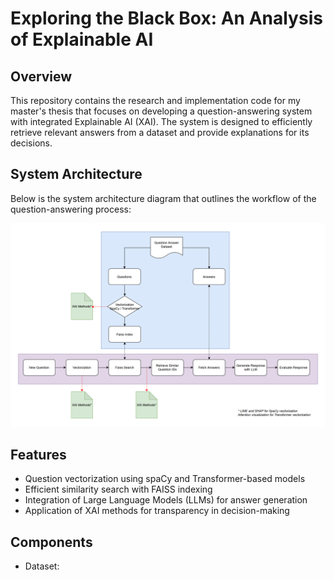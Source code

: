 # Exploring the Black Box: An Analysis of Explainable AI

## Overview
This repository contains the research and implementation code for my master's thesis that focuses on developing a question-answering system with integrated Explainable AI (XAI). The system is designed to efficiently retrieve relevant answers from a dataset and provide explanations for its decisions.

## System Architecture
Below is the system architecture diagram that outlines the workflow of the question-answering process:

![System Architecture](assets/diagram.png)


## Features
- Question vectorization using spaCy and Transformer-based models
- Efficient similarity search with FAISS indexing
- Integration of Large Language Models (LLMs) for answer generation
- Application of XAI methods for transparency in decision-making

## Components
- Dataset: 
